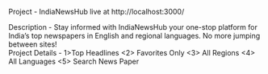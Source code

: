Project - IndiaNewsHub
live at
http://localhost:3000/

Description  - Stay informed with IndiaNewsHub your one-stop platform for India’s top newspapers in English and regional languages. No more jumping between sites! </br>
Project Details - 1>Top Headlines
<2> Favorites Only <3> All Regions <4> All Languages <5> Search News Paper
